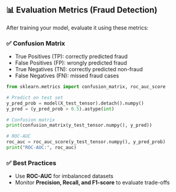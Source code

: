 
## 📊 Evaluation Metrics (Fraud Detection)

After training your model, evaluate it using these metrics:

### ✅ Confusion Matrix
- True Positives (TP): correctly predicted fraud
- False Positives (FP): wrongly predicted fraud
- True Negatives (TN): correctly predicted non-fraud
- False Negatives (FN): missed fraud cases

```python
from sklearn.metrics import confusion_matrix, roc_auc_score

# Predict on test set
y_pred_prob = model(X_test_tensor).detach().numpy()
y_pred = (y_pred_prob > 0.5).astype(int)

# Confusion matrix
print(confusion_matrix(y_test_tensor.numpy(), y_pred))

# ROC-AUC
roc_auc = roc_auc_score(y_test_tensor.numpy(), y_pred_prob)
print("ROC-AUC:", roc_auc)
```

### ✅ Best Practices
- Use **ROC-AUC** for imbalanced datasets
- Monitor **Precision, Recall, and F1-score** to evaluate trade-offs
